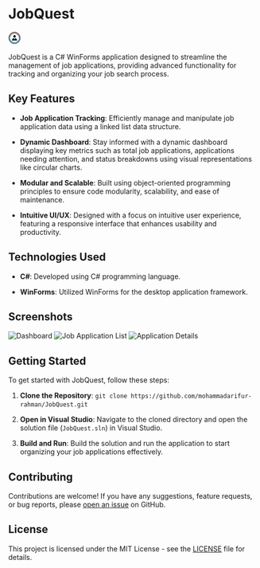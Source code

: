 # JobQuest

![JobQuest Logo](images/jobs_logo.png)

JobQuest is a C# WinForms application designed to streamline the management of job applications, providing advanced functionality for tracking and organizing your job search process.

## Key Features

- **Job Application Tracking**: Efficiently manage and manipulate job application data using a linked list data structure.
  
- **Dynamic Dashboard**: Stay informed with a dynamic dashboard displaying key metrics such as total job applications, applications needing attention, and status breakdowns using visual representations like circular charts.

- **Modular and Scalable**: Built using object-oriented programming principles to ensure code modularity, scalability, and ease of maintenance.

- **Intuitive UI/UX**: Designed with a focus on intuitive user experience, featuring a responsive interface that enhances usability and productivity.

## Technologies Used

- **C#**: Developed using C# programming language.
  
- **WinForms**: Utilized WinForms for the desktop application framework.

## Screenshots

![Dashboard](link-to-dashboard-screenshot)
![Job Application List](link-to-job-list-screenshot)
![Application Details](link-to-application-details-screenshot)

## Getting Started

To get started with JobQuest, follow these steps:

1. **Clone the Repository**: `git clone https://github.com/mohammadarifur-rahman/JobQuest.git`
   
2. **Open in Visual Studio**: Navigate to the cloned directory and open the solution file (`JobQuest.sln`) in Visual Studio.

3. **Build and Run**: Build the solution and run the application to start organizing your job applications effectively.

## Contributing

Contributions are welcome! If you have any suggestions, feature requests, or bug reports, please [open an issue](https://github.com/mohammadarifur-rahman/JobQuest/issues) on GitHub.

## License

This project is licensed under the MIT License - see the [LICENSE](LICENSE) file for details.

